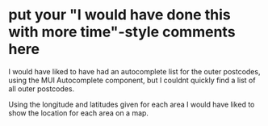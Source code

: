 # put your "I would have done this with more time"-style comments here

I would have liked to have had an autocomplete list for the outer postcodes, using the MUI
Autocomplete component, but I couldnt quickly find a list of all outer postcodes.

Using the longitude and latitudes given for each area I would have liked to show the location for each area on a map.
